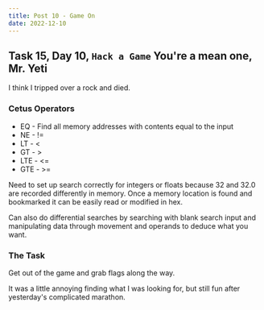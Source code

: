 ```yaml
---
title: Post 10 - Game On
date: 2022-12-10
---
```

## Task 15, Day 10, <code>Hack a Game</code> You're a mean one, Mr. Yeti
I think I tripped over a rock and died.

### Cetus Operators
- EQ - Find all memory addresses with contents equal to the input
- NE - !=
- LT - <
- GT - >
- LTE - <=
- GTE - >=

Need to set up search correctly for integers or floats because 32 and 32.0 are recorded differently in memory. Once a memory location is found and bookmarked it can be easily read or modified in hex.

Can also do differential searches by searching with blank search input and manipulating data through movement and operands to deduce what you want.

### The Task
Get out of the game and grab flags along the way.

It was a little annoying finding what I was looking for, but still fun after yesterday's complicated marathon.